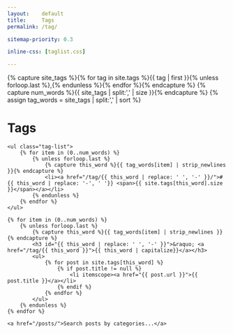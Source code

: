 ```yaml
---
layout:    default
title:     Tags
permalink: /tag/

sitemap-priority: 0.3

inline-css: [taglist.css]

---
```



{% capture site_tags %}{% for tag in site.tags %}{{ tag | first }}{% unless forloop.last %},{% endunless %}{% endfor %}{% endcapture %}
{% capture num_words %}{{ site_tags | split:',' | size }}{% endcapture %}
{% assign tag_words = site_tags | split:',' | sort %}


<div class="category-list">
    <h1>Tags</h1>


    <ul class="tag-list">
        {% for item in (0..num_words) %}
            {% unless forloop.last %}
                {% capture this_word %}{{ tag_words[item] | strip_newlines }}{% endcapture %}
                <li><a href="/tag/{{ this_word | replace: ' ', '-' }}/">#{{ this_word | replace: '-', ' '}} <span>{{ site.tags[this_word].size }}</span></a></li>
            {% endunless %}
        {% endfor %}
    </ul>

    {% for item in (0..num_words) %}
        {% unless forloop.last %}
            {% capture this_word %}{{ tag_words[item] | strip_newlines }}{% endcapture %}
            <h3 id="{{ this_word | replace: ' ', '-' }}">&raquo; <a href="/tag/{{ this_word }}">{{ this_word | capitalize}}</a></h3>
            <ul>
                {% for post in site.tags[this_word] %}
                    {% if post.title != null %}
                        <li itemscope><a href="{{ post.url }}">{{ post.title }}</a></li>
                    {% endif %}
                {% endfor %}
            </ul>
        {% endunless %}
    {% endfor %}

    <a href="/posts/">Search posts by categories...</a>
</div>
